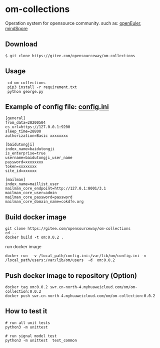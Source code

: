 # om-collections

Operation system for opensource community. such as: [openEuler](https://openeuler.org/zh/), [mindSpore](https://www.mindspore.cn/)

## Download
```
$ git clone https://gitee.com/opensourceway/om-collections
```

## Usage
```
 cd om-collections
 pip3 install -r requirement.txt
 python george.py
```


## Example of config file: [config.ini](https://gitee.com/opensourceway/om-collections/blob/master/config.ini)

```
[general]
from_data=20200504
es_url=https://127.0.0.1:9200
sleep_time=28800
authorization=Basic xxxxxxxx

[baidutongji]
index_name=baidutongji
is_enterprise=true
username=baidutongji_user_name
password=xxxxxxxx
token=xxxxxxxx
site_id=xxxxxx

[mailman]
index_name=maillist_user
mailman_core_endpoint=http://127.0.1:8001/3.1
mailman_core_user=admin
mailman_core_password=password
mailman_core_domain_name=cokdfe.org
```


## Build docker image
```
git clone https://gitee.com/opensourceway/om-collections
cd ..
docker build -t om:0.0.2 .
```

run docker image
```
docker run  -v /local_path/config.ini:/var/lib/om/config.ini -v /local_path/users:/var/lib/om/users  -d  om:0.0.2
```

## Push docker image to repository (Option)
```
docker tag om:0.0.2 swr.cn-north-4.myhuaweicloud.com/om/om-collection:0.0.2
docker push swr.cn-north-4.myhuaweicloud.com/om/om-collection:0.0.2
```


## How to test it
```
# run all unit tests
python3 -m unittest 

# run signal model test
python3 -m unittest  test_common

```